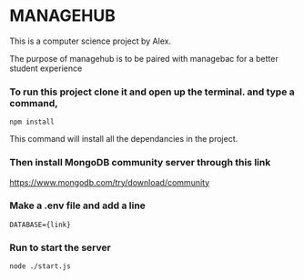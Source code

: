 # MANAGEHUB
This is a computer science project by Alex.

The purpose of managehub is to be paired with managebac for a better student experience

### To run this project clone it and open up the terminal. and type a command,
``` npm install ```

This command will install all the dependancies in the project.

### Then install MongoDB community server through this link
https://www.mongodb.com/try/download/community

### Make a .env file and add a line
```DATABASE={link}```

### Run to start the server
```node ./start.js```
